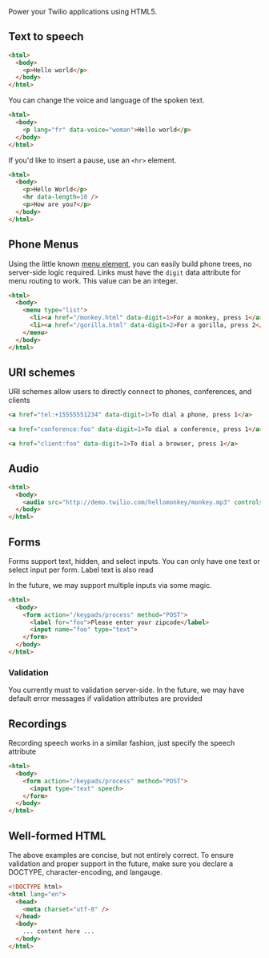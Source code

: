 Power your Twilio applications using HTML5. 

## Text to speech

```html
<html>
  <body>
    <p>Hello world</p>
  </body>
</html>
```

You can change the voice and language of the spoken text.

```html
<html>
  <body>
    <p lang="fr" data-voice="woman">Hello world</p>
  </body>
</html>
```

If you'd like to insert a pause, use an `<hr>` element.

```html
<html>
  <body>
    <p>Hello World</p>
    <hr data-length=10 />
    <p>How are you?</p>
  </body>
</html>
```

## Phone Menus

Using the little known [menu element](), you can easily build phone trees, no
server-side logic required. Links must have the `digit` data attribute for menu
routing to work. This value can be an integer.

```html
<html>
  <body>
    <menu type="list">
      <li><a href="/monkey.html" data-digit=1>For a monkey, press 1</a></li>
      <li><a href="/gorilla.html" data-digit=2>For a gorilla, press 2</a></li>
    </menu>
  </body>
</html>
```

## URI schemes

URI schemes allow users to directly connect to phones, conferences, and clients

```html
<a href="tel:+15555551234" data-digit=1>To dial a phone, press 1</a>
```

```html
<a href="conference:foo" data-digit=1>To dial a conference, press 1</a>
```

```html
<a href="client:foo" data-digit=1>To dial a browser, press 1</a>
```

## Audio

```html
<html>
  <body>
    <audio src="http://demo.twilio.com/hellomonkey/monkey.mp3" controls></audio>
  </body>
</html>
```

## Forms

Forms support text, hidden, and select inputs. You can only have one text or
select input per form. Label text is also read

In the future, we may support multiple inputs via some magic.

```html
<html>
  <body>
    <form action="/keypads/process" method="POST">
      <label for="foo">Please enter your zipcode</label>
      <input name="foo" type="text">
    </form> 
  </body>
</html>
```

### Validation

You currently must to validation server-side. In the future, we may have
default error messages if validation attributes are provided

## Recordings

Recording speech works in a similar fashion, just specify the speech attribute

```html
<html>
  <body>
    <form action="/keypads/process" method="POST">
      <input type="text" speech>
    </form> 
  </body>
</html>
```

## Well-formed HTML

The above examples are concise, but not entirely correct. To ensure validation
and proper support in the future, make sure you declare a DOCTYPE,
character-encoding, and langauge.

```html
<!DOCTYPE html>
<html lang="en">
  <head>
    <meta charset="utf-8" />
  </head>
  <body>
    ... content here ...
  </body>
</html>
```
